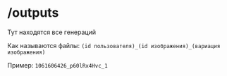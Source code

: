 # /outputs
Тут находятся все генераций

Как называются файлы: ``(id пользователя)_(id изображения)_(вариация изображения)``

Пример: ``1061606426_p60lRx4Hvc_1``
